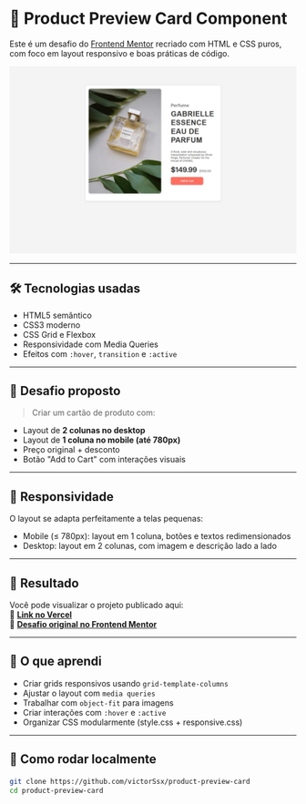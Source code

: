 # 💎 Product Preview Card Component

Este é um desafio do [Frontend Mentor](https://www.frontendmentor.io/challenges/product-preview-card-component-GO7UmttRfa) recriado com HTML e CSS puros, com foco em layout responsivo e boas práticas de código.

![Preview do projeto](./page/img/preview.png.jpeg)

---

## 🛠 Tecnologias usadas

- HTML5 semântico  
- CSS3 moderno  
- CSS Grid e Flexbox  
- Responsividade com Media Queries  
- Efeitos com `:hover`, `transition` e `:active`

---

## 🎯 Desafio proposto

> Criar um cartão de produto com:
- Layout de **2 colunas no desktop**
- Layout de **1 coluna no mobile (até 780px)**
- Preço original + desconto
- Botão "Add to Cart" com interações visuais

---

## 📱 Responsividade

O layout se adapta perfeitamente a telas pequenas:

- Mobile (≤ 780px): layout em 1 coluna, botões e textos redimensionados
- Desktop: layout em 2 colunas, com imagem e descrição lado a lado

---

## 📸 Resultado

Você pode visualizar o projeto publicado aqui:  
🔗 [**Link no Vercel**](https://product-preview-nine-sandy.vercel.app)  
🔗 [**Desafio original no Frontend Mentor**](https://www.frontendmentor.io/challenges/product-preview-card-component-GO7UmttRfa)

---

## 🧠 O que aprendi

- Criar grids responsivos usando `grid-template-columns`
- Ajustar o layout com `media queries`
- Trabalhar com `object-fit` para imagens
- Criar interações com `:hover` e `:active`
- Organizar CSS modularmente (style.css + responsive.css)

---

## 🚀 Como rodar localmente

```bash
git clone https://github.com/victorSsx/product-preview-card
cd product-preview-card

